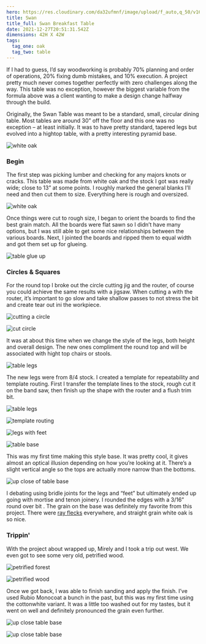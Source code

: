 ```yaml
---
hero: https://res.cloudinary.com/da32ufmnf/image/upload/f_auto,q_50/v1640972117/proportional.design-v2/hero--swan_ufwgx7.jpg
title: Swan
title_full: Swan Breakfast Table
date: 2021-12-27T20:51:31.542Z
dimensions: 42H X 42W
tags:
  tag_one: oak
  tag_two: table
---
```


If I had to guess, I’d say woodworking is probably 70% planning and order of operations, 20% fixing dumb mistakes, and 10% execution. A project pretty much never comes together perfectly with zero challenges along the way. This table was no exception, however the biggest variable from the formula above was a client wanting to make a design change halfway through the build.

Originally, the Swan Table was meant to be a standard, small, circular dining table. Most tables are around 30” off the floor and this one was no exception – at least initially. It was to have pretty standard, tapered legs but evolved into a hightop table, with a pretty interesting pyramid base.

![white oak](https://res.cloudinary.com/da32ufmnf/image/upload/f_auto,q_50/v1640937219/proportional.design-v2/swan/01_wzwtkg.jpg)

### Begin

The first step was picking lumber and checking for any majors knots or cracks. This table was made from white oak and the stock I got was really wide; close to 13” at some points. I roughly marked the general blanks I’ll need and then cut them to size. Everything here is rough and oversized.

![white oak](https://res.cloudinary.com/da32ufmnf/image/upload/f_auto,q_50/v1640937219/proportional.design-v2/swan/02_vqhi4s.jpg)

Once things were cut to rough size, I began to orient the boards to find the best grain match. All the boards were flat sawn so I didn’t have many options, but I was still able to get some nice relationships between the various boards. Next, I jointed the boards and ripped them to equal width and got them set up for glueing.

![table glue up](https://res.cloudinary.com/da32ufmnf/image/upload/f_auto,q_50/v1640937219/proportional.design-v2/swan/03_aq0dot.jpg)

### Circles & Squares

For the round top I broke out the circle cutting jig and the router, of course you could achieve the same results with a jigsaw. When cutting a with the router, it’s important to go slow and take shallow passes to not stress the bit and create tear out ini the workpiece.

![cutting a circle](https://res.cloudinary.com/da32ufmnf/image/upload/f_auto,q_50/v1640937218/proportional.design-v2/swan/04_yneek7.jpg)

![cut circle](https://res.cloudinary.com/da32ufmnf/image/upload/f_auto,q_50/v1640937220/proportional.design-v2/swan/05_rre7h6.jpg)

It was at about this time when we change the style of the legs, both height and overall design. The new ones compliment the round top and will be associated with hight top chairs or stools.

![table legs](https://res.cloudinary.com/da32ufmnf/image/upload/f_auto,q_50/v1640937220/proportional.design-v2/swan/06_lk23am.jpg)

The new legs were from 8/4 stock. I created a template for repeatability and template routing. First I transfer the template lines to the stock, rough cut it on the band saw, then finish up the shape with the router and a flush trim bit.

![table legs](https://res.cloudinary.com/da32ufmnf/image/upload/f_auto,q_50/v1640937219/proportional.design-v2/swan/07_gbnbe5.jpg)

![template routing](https://res.cloudinary.com/da32ufmnf/image/upload/f_auto,q_50/v1640937220/proportional.design-v2/swan/08_b5fdsj.jpg)

![legs with feet](https://res.cloudinary.com/da32ufmnf/image/upload/f_auto,q_50/v1640937340/proportional.design-v2/swan/09_x1xulk.jpg)

![table base](https://res.cloudinary.com/da32ufmnf/image/upload/f_auto,q_50/v1640937340/proportional.design-v2/swan/10_rnqzn6.jpg)

This was my first time making this style base. It was pretty cool, it gives almost an optical illusion depending on how you’re looking at it. There’s a slight vertical angle so the tops are actually more narrow than the bottoms.

![up close of table base](https://res.cloudinary.com/da32ufmnf/image/upload/f_auto,q_50/v1640937340/proportional.design-v2/swan/11_c35lfo.jpg)

I debating using bridle joints for the legs and “feet” but ultimately ended up going with mortise and tenon joinery. I rounded the edges with a 3/16” round over bit . The grain on the base was definitely my favorite from this project. There were [ray flecks](https://www.google.com/search?client=safari&rls=en&q=ray+flecks&ie=UTF-8&oe=UTF-8) everywhere, and straight grain white oak is so nice.

### Trippin'

With the project about wrapped up, Mirely and I took a trip out west. We even got to see some very old, petrified wood.

![petrified forest](https://res.cloudinary.com/da32ufmnf/image/upload/f_auto,q_50/v1640937220/proportional.design-v2/swan/12_g4pqgh.jpg)

![petrified wood](https://res.cloudinary.com/da32ufmnf/image/upload/f_auto,q_50/v1640937221/proportional.design-v2/swan/13_vs7kyy.jpg)

Once we got back, I was able to finish sanding and apply the finish. I’ve used Rubio Monocoat a bunch in the past, but this was my first time using the cottonwhite variant. It was a little too washed out for my tastes, but it went on well and definitely pronounced the grain even further.

![up close table base](https://res.cloudinary.com/da32ufmnf/image/upload/f_auto,q_50/v1640937220/proportional.design-v2/swan/14_w9qybh.jpg)

![up close table base](https://res.cloudinary.com/da32ufmnf/image/upload/f_auto,q_50/v1640937221/proportional.design-v2/swan/15_tlh4cd.jpg)
